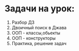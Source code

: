 # Задачи на урок:
1. Разбор ДЗ
2. Двоичный поиск в Джава
2. ООП - классы,обьекты
3. ООП - конструкторы
4. Практика, решение задач








